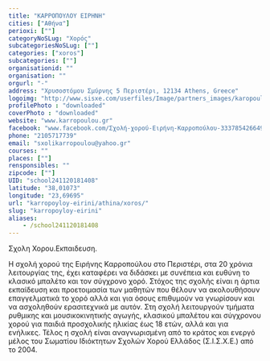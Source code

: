 ```yaml
---
title: "ΚΑΡΡΟΠΟΥΛΟΥ ΕΙΡΗΝΗ"
cities: ["Αθήνα"]
perioxi: [""]
categoryNoSLug: "Χορός"
subcategoriesNoSLug: [""]
categories: ["xoros"]
subcategories: [""]
organisationid: ""
organisation: ""
orgurl: "-"
address: "Χρυσοστόμου Σμύρνης 5 Περιστέρι, 12134 Athens, Greece"
logoimg: "http://www.sisxe.com/userfiles/Image/partners_images/karopoulou_eirini.jpg"
profilePhoto : "downloaded"
coverPhoto : "downloaded"
website: "www.karropoulou.gr"
facebook: "www.facebook.com/Σχολή-χορού-Ειρήνη-Καρροπούλου-333785426649119"
phone: "2105717739"
email: "sxolikarropoulou@yahoo.gr"
courses: ""
places: [""]
rensponsibles: ""
zipcode: [""]
UID: "school241120181408"
latitude: "38,01073"
longitude: "23,69695"
url: "karropoyloy-eirini/athina/xoros/"
slug: "karropoyloy-eirini"
aliases:
    - /school241120181408
---
```



Σχολη Χορου.Εκπαιδευση.

Η σχολή χορού της Ειρήνης Καρροπούλου στο Περιστέρι, στα 20 χρόνια λειτουργίας της, έχει καταφέρει να διδάσκει με συνέπεια και ευθύνη το κλασικό μπαλέτο και τον σύγχρονο χορό. Στόχος της σχολής είναι η άρτια εκπαίδευση και προετοιμασία των μαθητών που θέλουν να ακολουθήσουν επαγγελματικά το χορό αλλά και για όσους επιθυμούν να γνωρίσουν και να ασχοληθούν ερασιτεχνικά με αυτόν. Στη σχολή λειτουργούν τμήματα ρυθμικης και μουσικοκινητικής αγωγής, κλασικού μπαλέτου και σύγχρονου χορού για παιδιά προσχολικής ηλικίας έως 18 ετών, αλλά και για ενήλικες. Τέλος η σχολή είναι αναγνωρισμένη από το κράτος και ενεργό μέλος του Σωματίου Ιδιόκτητων Σχολών Χορού Ελλάδος (Σ.Ι.Σ.Χ.Ε.) από το 2004.
